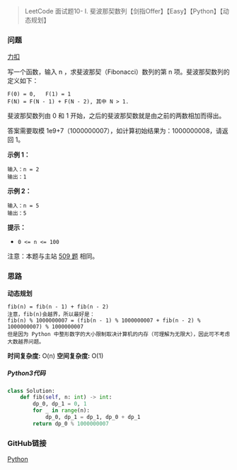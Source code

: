 > LeetCode 面试题10- I. 斐波那契数列【剑指Offer】【Easy】【Python】【动态规划】

### 问题

[力扣](https://leetcode-cn.com/problems/fei-bo-na-qi-shu-lie-lcof/)

写一个函数，输入 n ，求斐波那契（Fibonacci）数列的第 n 项。斐波那契数列的定义如下：

```
F(0) = 0,   F(1) = 1
F(N) = F(N - 1) + F(N - 2), 其中 N > 1.
```


斐波那契数列由 0 和 1 开始，之后的斐波那契数就是由之前的两数相加而得出。

答案需要取模 1e9+7（1000000007），如计算初始结果为：1000000008，请返回 1。

 

**示例 1：**

```
输入：n = 2
输出：1
```

**示例 2：**

```
输入：n = 5
输出：5
```

**提示：**

* `0 <= n <= 100`

注意：本题与主站 [509 题](https://leetcode-cn.com/problems/fibonacci-number/) 相同。

### 思路

**动态规划**

```
fib(n) = fib(n - 1) + fib(n - 2)
注意，fib(n)会越界，所以最好是：
fib(n) % 1000000007 = (fib(n - 1) % 1000000007 + fib(n - 2) % 1000000007) % 1000000007
但是因为 Python 中整形数字的大小限制取决计算机的内存（可理解为无限大），因此可不考虑大数越界问题。
```

**时间复杂度:** O(n)
**空间复杂度:** O(1)

##### Python3代码

```python
class Solution:
    def fib(self, n: int) -> int:
        dp_0, dp_1 = 0, 1
        for _ in range(n):
            dp_0, dp_1 = dp_1, dp_0 + dp_1
        return dp_0 % 1000000007
```

### GitHub链接

[Python](https://github.com/Wonz5130/LeetCode-Solutions/blob/master/solutions/Interview-10-fei-bo-na-qi-shu-lie-lcof/10-1.py)